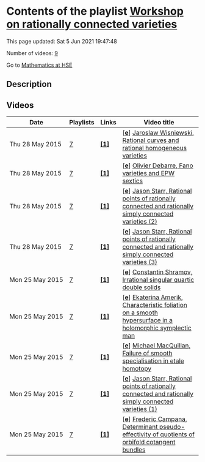 # Contents of the playlist [Workshop on rationally connected varieties](https://www.youtube.com/playlist?list=PLq3E5oubNNoDc9S163Nd5dpVI4Z5rxU-x)

This page updated: Sat 5 Jun 2021 19:47:48

Number of videos: [9](#videos)

Go to [Mathematics at HSE](../README.md)

## Description



## Videos

|Date|Playlists|Links|Video title|
|---|---|---|---|
| Thu&nbsp;28&nbsp;May&nbsp;2015 | [7](../playlists/7 "Workshop on rationally connected varieties") | [**[1]**](http://www.youtube.com/editor) | [[**e**](https://studio.youtube.com/video/59h8lGhnD1U/edit "Edit")] [Jaroslaw Wisniewski, Rational curves and rational homogeneous varieties](https://www.youtube.com/watch?v=59h8lGhnD1U&list=PLq3E5oubNNoDc9S163Nd5dpVI4Z5rxU-x "Это видео создано с помощью видеоредактора YouTube (http://www.youtube.com/editor)") |
| Thu&nbsp;28&nbsp;May&nbsp;2015 | [7](../playlists/7 "Workshop on rationally connected varieties") | [**[1]**](http://www.youtube.com/editor) | [[**e**](https://studio.youtube.com/video/yt3YM14VGQc/edit "Edit")] [Olivier Debarre, Fano varieties and EPW sextics](https://www.youtube.com/watch?v=yt3YM14VGQc&list=PLq3E5oubNNoDc9S163Nd5dpVI4Z5rxU-x "Это видео создано с помощью видеоредактора YouTube (http://www.youtube.com/editor)") |
| Thu&nbsp;28&nbsp;May&nbsp;2015 | [7](../playlists/7 "Workshop on rationally connected varieties") | [**[1]**](http://www.youtube.com/editor) | [[**e**](https://studio.youtube.com/video/BRRpqzwHY58/edit "Edit")] [Jason Starr, Rational points of rationally connected and rationally simply connected varieties (2)](https://www.youtube.com/watch?v=BRRpqzwHY58&list=PLq3E5oubNNoDc9S163Nd5dpVI4Z5rxU-x "Это видео создано с помощью видеоредактора YouTube (http://www.youtube.com/editor)") |
| Thu&nbsp;28&nbsp;May&nbsp;2015 | [7](../playlists/7 "Workshop on rationally connected varieties") | [**[1]**](http://www.youtube.com/editor) | [[**e**](https://studio.youtube.com/video/ConfkWroQGg/edit "Edit")] [Jason Starr, Rational points of rationally connected and rationally simply connected varieties (3)](https://www.youtube.com/watch?v=ConfkWroQGg&list=PLq3E5oubNNoDc9S163Nd5dpVI4Z5rxU-x "Это видео создано с помощью видеоредактора YouTube (http://www.youtube.com/editor)") |
| Mon&nbsp;25&nbsp;May&nbsp;2015 | [7](../playlists/7 "Workshop on rationally connected varieties") | [**[1]**](http://www.youtube.com/editor) | [[**e**](https://studio.youtube.com/video/KmmyYFIB_ds/edit "Edit")] [Constantin Shramov, Irrational singular quartic double solids](https://www.youtube.com/watch?v=KmmyYFIB_ds&list=PLq3E5oubNNoDc9S163Nd5dpVI4Z5rxU-x "Это видео создано с помощью видеоредактора YouTube (http://www.youtube.com/editor)") |
| Mon&nbsp;25&nbsp;May&nbsp;2015 | [7](../playlists/7 "Workshop on rationally connected varieties") | [**[1]**](http://www.youtube.com/editor) | [[**e**](https://studio.youtube.com/video/t-ouO-FVX8k/edit "Edit")] [Ekaterina Amerik, Characteristic foliation on a smooth hypersurface in a holomorphic symplectic man](https://www.youtube.com/watch?v=t-ouO-FVX8k&list=PLq3E5oubNNoDc9S163Nd5dpVI4Z5rxU-x "Это видео создано с помощью видеоредактора YouTube (http://www.youtube.com/editor)") |
| Mon&nbsp;25&nbsp;May&nbsp;2015 | [7](../playlists/7 "Workshop on rationally connected varieties") | [**[1]**](http://www.youtube.com/editor) | [[**e**](https://studio.youtube.com/video/XgQcSyIM_3o/edit "Edit")] [Michael MacQuillan, Failure of smooth specialisation in etale homotopy](https://www.youtube.com/watch?v=XgQcSyIM_3o&list=PLq3E5oubNNoDc9S163Nd5dpVI4Z5rxU-x "Это видео создано с помощью видеоредактора YouTube (http://www.youtube.com/editor)") |
| Mon&nbsp;25&nbsp;May&nbsp;2015 | [7](../playlists/7 "Workshop on rationally connected varieties") | [**[1]**](http://www.youtube.com/editor) | [[**e**](https://studio.youtube.com/video/9k9suXC4bkI/edit "Edit")] [Jason Starr, Rational points of rationally connected and rationally simply connected varieties (1)](https://www.youtube.com/watch?v=9k9suXC4bkI&list=PLq3E5oubNNoDc9S163Nd5dpVI4Z5rxU-x "Это видео создано с помощью видеоредактора YouTube (http://www.youtube.com/editor)") |
| Mon&nbsp;25&nbsp;May&nbsp;2015 | [7](../playlists/7 "Workshop on rationally connected varieties") | [**[1]**](http://www.youtube.com/editor) | [[**e**](https://studio.youtube.com/video/pWYe2kWP7DI/edit "Edit")] [Frederic Campana, Determinant pseudo-effectivity of quotients of orbifold cotangent bundles](https://www.youtube.com/watch?v=pWYe2kWP7DI&list=PLq3E5oubNNoDc9S163Nd5dpVI4Z5rxU-x "Это видео создано с помощью видеоредактора YouTube (http://www.youtube.com/editor)") |
